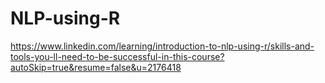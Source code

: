 # NLP-using-R

https://www.linkedin.com/learning/introduction-to-nlp-using-r/skills-and-tools-you-ll-need-to-be-successful-in-this-course?autoSkip=true&resume=false&u=2176418
